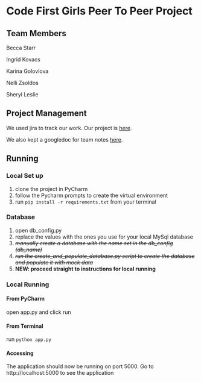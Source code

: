 # Code First Girls Peer To Peer Project 

## Team Members
Becca Starr

Ingrid Kovacs

Karina Golovlova

Nelli Zsoldos

Sheryl Leslie

## Project Management 
We used jira to track our work. Our project is [here](https://cfg-p2p-2022.atlassian.net/jira/software/projects/P2P/boards/1/backlog).

We also kept a googledoc for team notes [here](https://docs.google.com/document/d/15MX38uy9rM8bBO38-RFszHDzOQ-NM5E6sH_VTns2Z8k/edit).



## Running 

### Local Set up 
1. clone the project in PyCharm 
2. follow the Pycharm prompts to create the virtual environment
3. run `pip install -r requirements.txt` from your terminal

### Database
1. open db_config.py
2. replace the values with the ones you use for your local MySql database 
3. <strike><i>manually create a database with the name set in the db_config (db_name)
4. run the create_and_populate_database.py script to create the database and populate it with mock data</i></strike>
5. <b>NEW: proceed straight to instructions for local running</b>


### Local Running
#### From PyCharm
open app.py and click run
#### From Terminal 
run `python app.py`

#### Accessing
The application should now be running on port 5000. Go to http://localhost:5000 to see the application


